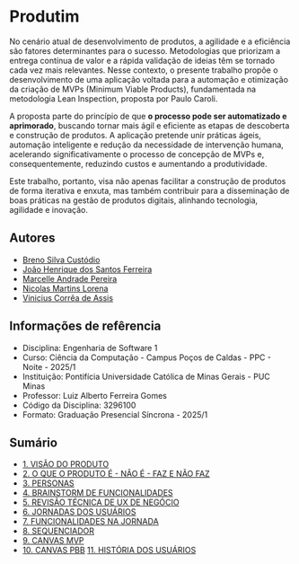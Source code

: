 # Produtim 
No cenário atual de desenvolvimento de produtos, a agilidade e a eficiência são fatores determinantes para o sucesso. Metodologias que priorizam a entrega contínua de valor e a rápida validação de ideias têm se tornado cada vez mais relevantes. Nesse contexto, o presente trabalho propõe o desenvolvimento de uma aplicação voltada para a automação e otimização da criação de MVPs (Minimum Viable Products), fundamentada na metodologia Lean Inspection, proposta por Paulo Caroli.

A proposta parte do princípio de que **o processo pode ser automatizado e aprimorado**, buscando tornar mais ágil e eficiente as etapas de descoberta e construção de produtos. A aplicação pretende unir práticas ágeis, automação inteligente e redução da necessidade de intervenção humana, acelerando significativamente o processo de concepção de MVPs e, consequentemente, reduzindo custos e aumentando a produtividade.

Este trabalho, portanto, visa não apenas facilitar a construção de produtos de forma iterativa e enxuta, mas também contribuir para a disseminação de boas práticas na gestão de produtos digitais, alinhando tecnologia, agilidade e inovação.



## Autores 
* [Breno Silva Custódio](https://github.com/BrenoSilva01)
* [João Henrique dos Santos Ferreira](https://github.com/joao4xz)
* [Marcelle Andrade Pereira](https://github.com/Marcelleap)
* [Nicolas Martins Lorena](https://github.com/NicolasMartinsL)
* [Vinicius Corrêa de Assis](https://github.com/viniciuscoassis)

## Informações de refêrencia 
- Disciplina: Engenharia de Software 1
- Curso: Ciência da Computação - Campus Poços de Caldas - PPC - Noite - 2025/1
- Instituição: Pontifícia Universidade Católica de Minas Gerais - PUC Minas
- Professor: Luiz Alberto Ferreira Gomes
- Código da Disciplina: 3296100
- Formato: Graduação Presencial Síncrona - 2025/1

## Sumário

*   [1. VISÃO DO PRODUTO](./docs/1-visao-do-produto.md)
*   [2. O QUE O PRODUTO É - NÃO É - FAZ E NÃO FAZ](./docs/2-o-que-e-nao-e-faz-nao-faz.md)
*   [3. PERSONAS](./docs/3-personas.md)
*   [4. BRAINSTORM DE FUNCIONALIDADES](./docs/4-brainstorm-funcionalidades.md)
*   [5. REVISÃO TÉCNICA DE UX DE NEGÓCIO](./docs/5-revisao-tecnica-ux.md)
*   [6. JORNADAS DOS USUÁRIOS](./docs/6-jornadas-dos-usuarios.md)
*   [7. FUNCIONALIDADES NA JORNADA](./docs/7-funcionalidades-na-jornada.md)
*   [8. SEQUENCIADOR](./docs/8-sequenciador.md)
*   [9. CANVAS MVP](./docs/9-canvas-mvp.md)
*   [10. CANVAS PBB](./docs/10-pbb-canvas.md)
    [11. HISTÓRIA DOS USUÁRIOS](./docs/11-história-usuários.md)
